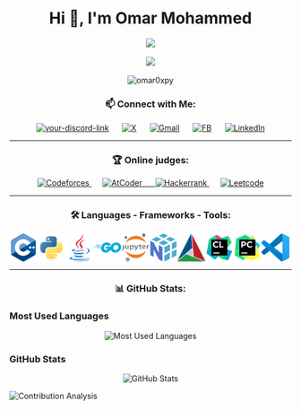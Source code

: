 <h1 align="center" style="animation: slideIn 1.5s ease-in-out;">Hi 👋, I'm Omar Mohammed</h1>

<p align="center">
	<img src="https://gifdb.com/images/high/sung-jin-woo-turning-to-the-side-i1t6vsc87o1tqqrj.gif" />
</p>

<p align="center">
	<img src="https://readme-typing-svg.herokuapp.com?font=Jetbrains+mono&size=32&pause=1000&width=435&lines=+Hi%2C+I'm+Omar+Mohammed+!" /> 
</p>

<p align="center">
	<img src="https://komarev.com/ghpvc/?username=omar0xpy&label=Profile%20views&color=0e75b6&style=for-the-badge" alt="omar0xpy" /> 
</p>

<h3 align="center" style="animation: fadeIn 2s ease-in-out;">📫 Connect with Me:</h3>
<p align="center" style="animation: fadeIn 2s ease-in-out;">
  <a href="https://discord.gg/w5PP3KjB" target="blank"><img align="center" src="https://cdn-icons-png.flaticon.com/128/5968/5968756.png" alt="your-discord-link" height="40" width="40" /></a> 
 &nbsp;&nbsp;&nbsp;&nbsp;
  <a href="https://x.com/Omar_Otaku369" target="blank"><img align="center" src="https://cdn-icons-png.flaticon.com/128/5968/5968958.png" alt="X" height="30" width="30" /></a>
 &nbsp;&nbsp;&nbsp;&nbsp;
  <a href="mailto:Omar80747326@gmail.com" target="blank"><img align="center" src="https://upload.wikimedia.org/wikipedia/commons/7/7e/Gmail_icon_%282020%29.svg" alt="Gmail" height="40" width="40" /></a>
 &nbsp;&nbsp;&nbsp;&nbsp;
  <a href="https://www.linkedin.com/in/Omar0xM7py/" target="blank"><img align="center" src="https://cdn-icons-png.flaticon.com/128/3536/3536505.png" alt="FB" height="40" width="40" /></a> 
  &nbsp;&nbsp;&nbsp;&nbsp;
  <a href="https://web.facebook.com/OmarOtaku369/?_rdc=1&_rdr" target="blank"><img align="center" src="https://raw.githubusercontent.com/rahuldkjain/github-profile-readme-generator/master/src/images/icons/Social/facebook.svg" alt="LinkedIn" height="40" width="40" /></a>
</p>

---

<h3 align="center">🏆 Online judges:</h3>
<p align="center" style:="justify-content: center">
	</a>
	<a href="https://codeforces.com/profile/Omar_Senpai" target="_blank"> 
		<img src="https://img.icons8.com/?size=160&id=GO78dOMqYNlA&format=png" alt="Codeforces" style="width: 6%; height: 6%;">
	</a>
	&nbsp;&nbsp;&nbsp;&nbsp;
	<a href="https://atcoder.jp/users/Omar0xSenpai" target="_blank"> 
		<img src="https://gyazo.com/7e3cc31d647b0485085ea10cb72450f0/max_size/1000" alt="AtCoder" style="width: 6%; height: 6%;">
	&nbsp;&nbsp;&nbsp;&nbsp;
	<a href="https://www.hackerrank.com/profile/Omar0xPy" target="_blank"> 
		<img src="https://upload.wikimedia.org/wikipedia/commons/thumb/4/40/HackerRank_Icon-1000px.png/800px-HackerRank_Icon-1000px.png" alt="Hackerrank" style="width: 5%; height: 5%;">
	</a>
	&nbsp;&nbsp;&nbsp;&nbsp;
	<a href="https://leetcode.com/u/Omar0xPy/" target="_blank"> 
		<img src="https://cdn.iconscout.com/icon/free/png-256/free-leetcode-logo-icon-download-in-svg-png-gif-file-formats--technology-social-media-vol-4-pack-logos-icons-2944960.png?f=webp" alt="Leetcode" style="width: 5%; height: 5%;">
	</a>
</p>

---

<h3 align="center">🛠️ Languages - Frameworks - Tools:</h3>
<p align="center" style="justify content: space-evenly; display: flex;">
	<img src="https://github.com/devicons/devicon/blob/master/icons/cplusplus/cplusplus-original.svg" width=50 height=50 >
	<img src="https://github.com/devicons/devicon/blob/master/icons/python/python-original.svg" width=50 height=50 >
	<img src="https://github.com/devicons/devicon/blob/master/icons/java/java-original.svg" width=50 height=50 >
	<img src="https://github.com/devicons/devicon/blob/master/icons/go/go-original-wordmark.svg" width=50 height=50 >
	<img src="https://github.com/devicons/devicon/blob/master/icons/jupyter/jupyter-original-wordmark.svg" width=50 height=50 >
	<img src="https://github.com/devicons/devicon/blob/master/icons/numpy/numpy-original.svg" width=50 height=50 >
	<img src="https://github.com/devicons/devicon/blob/master/icons/cmake/cmake-original.svg" width=50 height=50 >
	<img src="https://github.com/devicons/devicon/blob/master/icons/clion/clion-original.svg" width=50 height=50 >
	<img src="https://github.com/devicons/devicon/blob/master/icons/pycharm/pycharm-original.svg" width=50 height=50 >
	<img src="https://github.com/devicons/devicon/blob/master/icons/vscode/vscode-original.svg" width=50 height=50 >
</p>

---

<h3 align="center">📊 GitHub Stats:</h3>

### Most Used Languages
<p align="center" style="animation: fadeIn 2s ease-in-out;">
  <img src="https://github-readme-stats.vercel.app/api/top-langs/?username=Omar0xPy&layout=compact&theme=transparent&langs_count=8&hide_border=false" alt="Most Used Languages" />
</p>

### GitHub Stats
<div>
	<p align="center" style="animation: fadeIn 2s ease-in-out;">
	  <img src="https://github-readme-stats.vercel.app/api?username=Omar0xPy&show_icons=true&theme=transparent&hide_border=false" alt="GitHub Stats" />
	</p>

	
  <img src="https://github-readme-activity-graph.vercel.app/graph?username=Omar0xPy&theme=xcode&bg_color=ffffff&color=000000&line=1fb7e0&point=000000&area=true&hide_border=False" alt="Contribution Analysis">

 </div>

